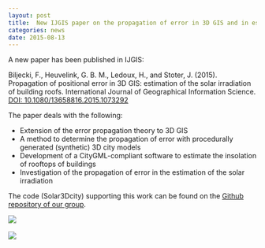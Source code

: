 ```yaml
---
layout: post
title:  New IJGIS paper on the propagation of error in 3D GIS and in estimation of the solar irradiation
categories: news
date: 2015-08-13
---
```


A new paper has been published in IJGIS:

Biljecki, F., Heuvelink, G. B. M., Ledoux, H., and Stoter, J. (2015). Propagation of positional error in 3D GIS: estimation of the solar irradiation of building roofs. International Journal of Geographical Information Science.<br/>
<a href="http://doi.org/10.1080/13658816.2015.1073292">DOI: 10.1080/13658816.2015.1073292</a>

The paper deals with the following:

* Extension of the error propagation theory to 3D GIS
* A method to determine the propagation of error with procedurally generated (synthetic) 3D city models
* Development of a CityGML-compliant software to estimate the insolation of rooftops of buildings
* Investigation of the propagation of error in the estimation of the solar irradiation

The code (Solar3Dcity) supporting this work can be found on the <a href="https://github.com/tudelft3d/Solar3Dcity">Github repository of our group</a>.


<img src="{{ site.baseurl }}/img/2015/ep-solar-cover.png"/><br/><br/>
<img src="{{ site.baseurl }}/img/2015/ep-solar-disturbed.png"/><br/><br/>
